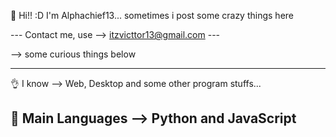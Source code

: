 👋 Hi!! :D
I'm Alphachief13... sometimes i post some crazy things here

--- Contact me, use -->  itzvicttor13@gmail.com ---








--> some curious things below


------------------------------------------------------------
👌 I know --> Web, Desktop and some other program stuffs... 

🤘 Main Languages --> Python and JavaScript 
------------------------------------------------------------
